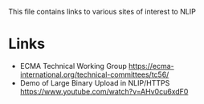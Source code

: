This file contains links to various sites of interest to NLIP 

# Links

* ECMA Technical Working Group https://ecma-international.org/technical-committees/tc56/
* Demo of Large Binary Upload in NLIP/HTTPS https://www.youtube.com/watch?v=AHv0cu6xdF0
